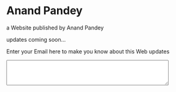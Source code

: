 # Anand Pandey

a Website
published by Anand Pandey

updates coming soon...

Enter your Email here to make you know about this Web updates
<textarea rows="4" cols="50">
</textarea>
